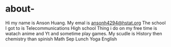 # about-
Hi my name is Anson Huang.
My emal is ansonh4294@hstat.org
The school I got to is Telecommunications High school
Thing i do on my free time is watach anime and Yt and sometime play games.
My scudle is History then chemistry than spinish Math Sep Lunch Yoga English
